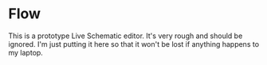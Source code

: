 # Flow

This is a prototype Live Schematic editor. It's very rough and should be ignored. I'm just putting it here so that it won't be lost if anything happens to my laptop.
